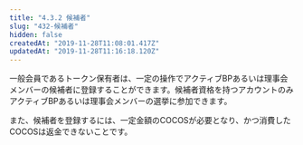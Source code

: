 ```yaml
---
title: "4.3.2 候補者"
slug: "432-候補者"
hidden: false
createdAt: "2019-11-28T11:08:01.417Z"
updatedAt: "2019-11-28T11:16:18.120Z"
---
```

一般会員であるトークン保有者は、一定の操作でアクティブBPあるいは理事会メンバーの候補者に登録することができます。候補者資格を持つアカウントのみアクティブBPあるいは理事会メンバーの選挙に参加できます。

また、候補者を登録するには、一定金額のCOCOSが必要となり、かつ消費したCOCOSは返金できないことです。